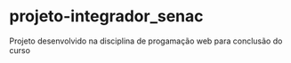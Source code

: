 # projeto-integrador_senac
Projeto desenvolvido na disciplina de progamação web para conclusão do curso
